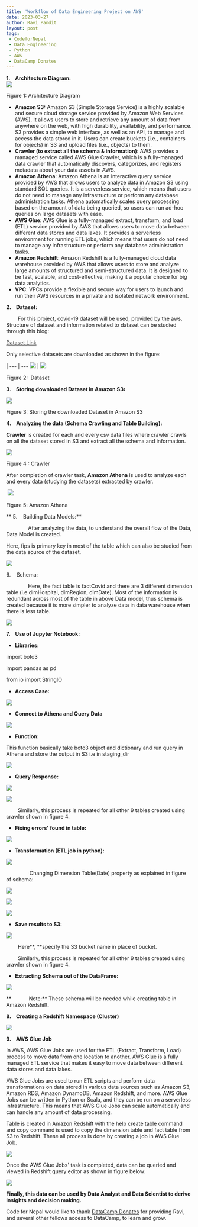 ```yaml
---
title: 'Workflow of Data Engineering Project on AWS'
date: 2023-03-27
author: Ravi Pandit
layout: post
tags:
 - CodeforNepal
 - Data Engineering
 - Python
 - AWS
 - DataCamp Donates
---
```


**1.    Architecture Diagram:**\
[![](https://blogger.googleusercontent.com/img/b/R29vZ2xl/AVvXsEj7rG2FZiu2BqLzK84RX6W9_dAWvsOLMSnKugwEEW6CpUoJn9EVprFnNj9kT-ksfMb5VOiTWhD9o529nfaLnuES-zxH1sl8okOQvnby0ctkNT-TdDp1NNVMeMBNaR4GWQoKF9N2xBNQy7DPigZtbGLMHpX0NAU5tN8ordHgLpZuuSsp-82nlOdbl80/w640-h276/1.jpg)](https://blogger.googleusercontent.com/img/b/R29vZ2xl/AVvXsEj7rG2FZiu2BqLzK84RX6W9_dAWvsOLMSnKugwEEW6CpUoJn9EVprFnNj9kT-ksfMb5VOiTWhD9o529nfaLnuES-zxH1sl8okOQvnby0ctkNT-TdDp1NNVMeMBNaR4GWQoKF9N2xBNQy7DPigZtbGLMHpX0NAU5tN8ordHgLpZuuSsp-82nlOdbl80/s1234/1.jpg)


Figure 1: Architecture Diagram

-   **Amazon S3:** Amazon S3 (Simple Storage Service) is a highly scalable and secure cloud storage service provided by Amazon Web Services (AWS). It allows users to store and retrieve any amount of data from anywhere on the web, with high durability, availability, and performance. S3 provides a simple web interface, as well as an API, to manage and access the data stored in it. Users can create buckets (i.e., containers for objects) in S3 and upload files (i.e., objects) to them.
-   **Crawler (to extract all the schema & information)**: AWS provides a managed service called AWS Glue Crawler, which is a fully-managed data crawler that automatically discovers, categorizes, and registers metadata about your data assets in AWS.
-   **Amazon Athena**: Amazon Athena is an interactive query service provided by AWS that allows users to analyze data in Amazon S3 using standard SQL queries. It is a serverless service, which means that users do not need to manage any infrastructure or perform any database administration tasks. Athena automatically scales query processing based on the amount of data being queried, so users can run ad-hoc queries on large datasets with ease.
-   **AWS Glue**: AWS Glue is a fully-managed extract, transform, and load (ETL) service provided by AWS that allows users to move data between different data stores and data lakes. It provides a serverless environment for running ETL jobs, which means that users do not need to manage any infrastructure or perform any database administration tasks.
-   **Amazon Redshift**: Amazon Redshift is a fully-managed cloud data warehouse provided by AWS that allows users to store and analyze large amounts of structured and semi-structured data. It is designed to be fast, scalable, and cost-effective, making it a popular choice for big data analytics.
-   **VPC**: VPCs provide a flexible and secure way for users to launch and run their AWS resources in a private and isolated network environment.

**2\.    Dataset:**

        For this project, covid-19 dataset will be used, provided by the aws. Structure of dataset and information related to dataset can be studied through this blog:

[Dataset Link](https://aws.amazon.com/blogs/big-data/a-public-data-lake-for-analysis-of-covid-19-data/)

Only selective datasets are downloaded as shown in the figure:

| 
--- | ---
![](https://blogger.googleusercontent.com/img/b/R29vZ2xl/AVvXsEjNG439lKyQf8oluYDSzRBAME7adPhtrgqAnsio0-EemVSLNuSUtxgUFKr2UFC3goi0gnIPjgLgAs1UnHjAvX-uX8jXtvxQfj7qv4vn3hlw_j7RhYNEG2Xl1zRpuDG4hKoY-TEJbFFbBSeFdvC46FklwOO3cWlHXzTUbjPQi34h0H9_1p7Z02qZhsc/w309-h556/2.png) | ![](https://blogger.googleusercontent.com/img/b/R29vZ2xl/AVvXsEg4qVgvtcENO0KWsBJhQELNXxTQcaEnBMosHY4BKiHy9KfumidWHhi4NFqdlgQgFNrT-LCfqnTqX1C3WDfSzN9sLhW1vuEIoH8QVkYjYifGgHCNJEmFiIFdBCVZJLVBty43Sx20XdXExuXMCJ0FqD1PjAjbsM01N3ifCzq-aufHIfSMQ62XCbNuNVo/w230-h579/3.jpg)


Figure 2:  Dataset

**3\.    Storing downloaded Dataset in Amazon S3:**

[![](https://blogger.googleusercontent.com/img/b/R29vZ2xl/AVvXsEjef8BozAhMiYqiElk7N_n6iCjckwVlVjcZJ0JIIMCkHck1fTWD8b2_10O1midmyl1JZZyzwgjcSTOEAmjM0F_FFJ8_vOHYORrlE1FTxQIAWSyUswtHyIcXKJ_LYwHb10GFn1cOdh1ldg7NZ98L47-Hz3LzolW5F_OfkBKXmkT17xH8L8mMiRCxoyM/w640-h388/4.png)](https://blogger.googleusercontent.com/img/b/R29vZ2xl/AVvXsEjef8BozAhMiYqiElk7N_n6iCjckwVlVjcZJ0JIIMCkHck1fTWD8b2_10O1midmyl1JZZyzwgjcSTOEAmjM0F_FFJ8_vOHYORrlE1FTxQIAWSyUswtHyIcXKJ_LYwHb10GFn1cOdh1ldg7NZ98L47-Hz3LzolW5F_OfkBKXmkT17xH8L8mMiRCxoyM/s1360/4.png)

Figure 3: Storing the downloaded Dataset in Amazon S3

**4\.    Analyzing the data (Schema Crawling and Table Building):**

**Crawler** is created for each and every csv data files where crawler crawls on all the dataset stored in S3 and extract all the schema and information.

[![](https://blogger.googleusercontent.com/img/b/R29vZ2xl/AVvXsEi1xUggBEMXOy0qH_Nt_lgyQag0K--QnISr8IBjz9nFAO0vmRbWbM4W70aPPbyh75sWytD0tOJzWCwI8m7WFIL8u5PSpR2v268tY92VcFjjN6nZWmzTydddFNugg30rQz8VpYyU3ERFmzMAr5fJa8me6v4MbgYtB2NvKBXuCpmJtgU98E7pHC0WzjM/w640-h338/5.png)](https://blogger.googleusercontent.com/img/b/R29vZ2xl/AVvXsEi1xUggBEMXOy0qH_Nt_lgyQag0K--QnISr8IBjz9nFAO0vmRbWbM4W70aPPbyh75sWytD0tOJzWCwI8m7WFIL8u5PSpR2v268tY92VcFjjN6nZWmzTydddFNugg30rQz8VpYyU3ERFmzMAr5fJa8me6v4MbgYtB2NvKBXuCpmJtgU98E7pHC0WzjM/s1444/5.png)

Figure 4 : Crawler

After completion of crawler task, **Amazon Athena** is used to analyze each and every data (studying the datasets) extracted by crawler.

 [![](https://blogger.googleusercontent.com/img/b/R29vZ2xl/AVvXsEiEOCET9_k8tPvmhNUclSqr-5cBrPKsVBPjgMnSAGRFb77a07T8lO-St029NcHjmmzc3iKokySFEbWR2ouX88J-zX61_UIfXd7l_J4ogdcLGbL0KmQD-YvO-EZAwMR2LC4gYQBuDu7kSft4PzZP5UtsuUm94i1X8mPfDFMutH1uKI3ajcnLRBiv8nE/w637-h640/6.png)](https://blogger.googleusercontent.com/img/b/R29vZ2xl/AVvXsEiEOCET9_k8tPvmhNUclSqr-5cBrPKsVBPjgMnSAGRFb77a07T8lO-St029NcHjmmzc3iKokySFEbWR2ouX88J-zX61_UIfXd7l_J4ogdcLGbL0KmQD-YvO-EZAwMR2LC4gYQBuDu7kSft4PzZP5UtsuUm94i1X8mPfDFMutH1uKI3ajcnLRBiv8nE/s1162/6.png)

Figure 5: Amazon Athena

** 5.    Building Data Models:**

               After analyzing the data, to understand the overall flow of the Data, Data Model is created.

Here, fips is primary key in most of the table which can also be studied from the data source of the dataset.

[![](https://blogger.googleusercontent.com/img/b/R29vZ2xl/AVvXsEhqQlM948IHKEV3SFo9Dd_CRU4BmZu6-4HTQkHPYbQn09U0Zqj7Ll_99-FV8PwpBqzMR5sqQqUFyife35H0fZOtPRLzZsVal8MWHcxJrwLbTFAAELm4-mYAS2CV1DhDU6bEUxJbvddtQtkVHfzI_KDGSBc9E47Z_yRI4Xm4dbZC_IdsI_p73ilgb94/s16000/7.png)](https://blogger.googleusercontent.com/img/b/R29vZ2xl/AVvXsEhqQlM948IHKEV3SFo9Dd_CRU4BmZu6-4HTQkHPYbQn09U0Zqj7Ll_99-FV8PwpBqzMR5sqQqUFyife35H0fZOtPRLzZsVal8MWHcxJrwLbTFAAELm4-mYAS2CV1DhDU6bEUxJbvddtQtkVHfzI_KDGSBc9E47Z_yRI4Xm4dbZC_IdsI_p73ilgb94/s1781/7.png)

6\.    Schema:

               Here, the fact table is factCovid and there are 3 different dimension table (i.e dimHospital, dimRegion, dimDate). Most of the information is redundant across most of the table in above Data model, thus schema is created because it is more simpler to analyze data in data warehouse when there is less table.

[![](https://blogger.googleusercontent.com/img/b/R29vZ2xl/AVvXsEjY6-cah63gtHLIAWFveNWQjIZCpIyC5rBomSpFjB8if9Sid5auAVUlbW6sDVd_YZW29Yi4xvihk_a_SrEEpNv9d345p21TrByqQpDr40nQYPPgGTwI4SOmYgiSQvsba5xL6mEEOSNh60dtx7RxG8Fry6ZAYdH0GL0rQnCPlNBblgzCOZRFDi_ZJcI/w640-h474/8.png)](https://blogger.googleusercontent.com/img/b/R29vZ2xl/AVvXsEjY6-cah63gtHLIAWFveNWQjIZCpIyC5rBomSpFjB8if9Sid5auAVUlbW6sDVd_YZW29Yi4xvihk_a_SrEEpNv9d345p21TrByqQpDr40nQYPPgGTwI4SOmYgiSQvsba5xL6mEEOSNh60dtx7RxG8Fry6ZAYdH0GL0rQnCPlNBblgzCOZRFDi_ZJcI/s738/8.png)

**7\.    Use of Jupyter Notebook:**

-   **Libraries:**

import boto3

import pandas as pd

from io import StringIO

-   **Access Case:**

[![](https://blogger.googleusercontent.com/img/b/R29vZ2xl/AVvXsEiJEfIZVWd_-ztAVI9Pxg5Sz1ihM0XZoI9fU828A5vOwzkRp9yBPk9X54A9Po0-Za1-3zDjIjE9ZDfG2ZB0VXKl-nWUsvcx6LR2ZYo8mkzR_1je3s2N96c3NKJWxbC-17kSyJnYgpQhF4wX9EE1opuV7ubKhhKF3xoUA6DiEUjKTrtStDX54ALQgzc/w400-h145/9.png)](https://blogger.googleusercontent.com/img/b/R29vZ2xl/AVvXsEiJEfIZVWd_-ztAVI9Pxg5Sz1ihM0XZoI9fU828A5vOwzkRp9yBPk9X54A9Po0-Za1-3zDjIjE9ZDfG2ZB0VXKl-nWUsvcx6LR2ZYo8mkzR_1je3s2N96c3NKJWxbC-17kSyJnYgpQhF4wX9EE1opuV7ubKhhKF3xoUA6DiEUjKTrtStDX54ALQgzc/s506/9.png)

-   **Connect to Athena and Query Data**

[![](https://blogger.googleusercontent.com/img/b/R29vZ2xl/AVvXsEiNbCgBR1nQdKyYopL1h3q4MgwWLjNtNL5t2hFWBAJeLP6UBIp61-8pcKfRDNnPmRzH-UrrbzBioypFJd_pl9MPKbVQTV5yqecvIXJbHrW6BRZg0QuofPzcZ5vG6gOytx6_RpD_ZTJCvIQZerb51LSL52hr4rsR3PMyqWu4MQEc6WAgNG09dnSiRtA/w400-h101/10.png)](https://blogger.googleusercontent.com/img/b/R29vZ2xl/AVvXsEiNbCgBR1nQdKyYopL1h3q4MgwWLjNtNL5t2hFWBAJeLP6UBIp61-8pcKfRDNnPmRzH-UrrbzBioypFJd_pl9MPKbVQTV5yqecvIXJbHrW6BRZg0QuofPzcZ5vG6gOytx6_RpD_ZTJCvIQZerb51LSL52hr4rsR3PMyqWu4MQEc6WAgNG09dnSiRtA/s591/10.png)

-   **Function:**

This function basically take boto3 object and dictionary and run query in Athena and store the output in S3 i.e in staging_dir

[![](https://blogger.googleusercontent.com/img/b/R29vZ2xl/AVvXsEigc2UMrTb0tuinKX-h7k1UNwKA41c7HFfFCgWF3Fra9zlBmpzpm_dpMOP2dwVYLnYMxI_DN30yyM9-vdjFuIjQ5R4uEoa6Y5PCD0WIn3yZWXCM4SByEIJJnx22PBxjk-vcMShmKnlEZoObglJpkJH4raIbZPyHw02W03Q0vadj0pxvWnfPloTAV3A/w640-h364/11.png)](https://blogger.googleusercontent.com/img/b/R29vZ2xl/AVvXsEigc2UMrTb0tuinKX-h7k1UNwKA41c7HFfFCgWF3Fra9zlBmpzpm_dpMOP2dwVYLnYMxI_DN30yyM9-vdjFuIjQ5R4uEoa6Y5PCD0WIn3yZWXCM4SByEIJJnx22PBxjk-vcMShmKnlEZoObglJpkJH4raIbZPyHw02W03Q0vadj0pxvWnfPloTAV3A/s1128/11.png)

-   **Query Response:**

[![](https://blogger.googleusercontent.com/img/b/R29vZ2xl/AVvXsEi1knsL-KUQ7X2koVy2GyOJc_YVurH0z_o0MFfTvLDKQMAD5mWSOS7CpW5mKRuw5aieI7Er57jRIkoKmjUEUQ_NejIkl-H7zrrSw1Oh54_nJAgGIW8dz0OJQSNaXvAr85EMDRAwvtR92mQWahjm5sVdxxpy9u-4JxG5KOHsMYQImhH2Wz0ycSwHhiY/w400-h103/12.png)](https://blogger.googleusercontent.com/img/b/R29vZ2xl/AVvXsEi1knsL-KUQ7X2koVy2GyOJc_YVurH0z_o0MFfTvLDKQMAD5mWSOS7CpW5mKRuw5aieI7Er57jRIkoKmjUEUQ_NejIkl-H7zrrSw1Oh54_nJAgGIW8dz0OJQSNaXvAr85EMDRAwvtR92mQWahjm5sVdxxpy9u-4JxG5KOHsMYQImhH2Wz0ycSwHhiY/s743/12.png)

[![](https://blogger.googleusercontent.com/img/b/R29vZ2xl/AVvXsEjZ2YtQGn0Y68IFS_-nBwOauSio2nxFi4Q6QH4hxzc3vaMmwBaa-4Ou-rWZRgaTBNKO-PfgVTGeS82FD2JYaPYiPHAAGhGTLFdgSlHYUa0kLt6OGBIrU3ubQB7xB_Xw9iil9FjeOCZuVznLs7ZGx34t3r6NpsgZRJebO_DWVKsG1N0AD4v9Rdp7Npc/w640-h164/13.png)](https://blogger.googleusercontent.com/img/b/R29vZ2xl/AVvXsEjZ2YtQGn0Y68IFS_-nBwOauSio2nxFi4Q6QH4hxzc3vaMmwBaa-4Ou-rWZRgaTBNKO-PfgVTGeS82FD2JYaPYiPHAAGhGTLFdgSlHYUa0kLt6OGBIrU3ubQB7xB_Xw9iil9FjeOCZuVznLs7ZGx34t3r6NpsgZRJebO_DWVKsG1N0AD4v9Rdp7Npc/s1350/13.png)

        Similarly, this process is repeated for all other 9 tables created using crawler shown in figure 4.

-   **Fixing errors' found in table:**

[![](https://blogger.googleusercontent.com/img/b/R29vZ2xl/AVvXsEieoH_0xJj_yqoBQ9wFb9HKfGLpMVPcuYgSg6BL9fBXaeRsk5qllSAcI1f57urVcjHyMr7c5oD4gt80vturQj8_r1E5nJbKYosoVsDmo8hPbAeDvf68rWvuUjqWFcNxH7fSguCnyqsIKh69KCInTshOdoIeljJe750Vp0JoniYf07Q2xnX0A13CxjU/w640-h568/14.png)](https://blogger.googleusercontent.com/img/b/R29vZ2xl/AVvXsEieoH_0xJj_yqoBQ9wFb9HKfGLpMVPcuYgSg6BL9fBXaeRsk5qllSAcI1f57urVcjHyMr7c5oD4gt80vturQj8_r1E5nJbKYosoVsDmo8hPbAeDvf68rWvuUjqWFcNxH7fSguCnyqsIKh69KCInTshOdoIeljJe750Vp0JoniYf07Q2xnX0A13CxjU/s876/14.png)

-   **Transformation (ETL job in python):**

[![](https://blogger.googleusercontent.com/img/b/R29vZ2xl/AVvXsEibHFIPXq-UwzgiOCP9-5HOSoMYo_sZqLuQRNGAlNPe-3dmtoHLYazFBhO29LO5rdATCdmHiJ2NEkcNt-JN_jC2EArU5nGiLDkdRtnOIDcG6XB4pY-LQN2p9Fm6m8xp7fx4Q4RWDu9SkR1Y0ZLUVt-OheKrznQEA-asTWA_YW9g--GOXC-SBneyzPc/w640-h314/15.png)](https://blogger.googleusercontent.com/img/b/R29vZ2xl/AVvXsEibHFIPXq-UwzgiOCP9-5HOSoMYo_sZqLuQRNGAlNPe-3dmtoHLYazFBhO29LO5rdATCdmHiJ2NEkcNt-JN_jC2EArU5nGiLDkdRtnOIDcG6XB4pY-LQN2p9Fm6m8xp7fx4Q4RWDu9SkR1Y0ZLUVt-OheKrznQEA-asTWA_YW9g--GOXC-SBneyzPc/s1238/15.png)

                Changing Dimension Table(Date) property as explained in figure of schema:

[![](https://blogger.googleusercontent.com/img/b/R29vZ2xl/AVvXsEiEgpam-gFKKHuQM4ew7apOICb2U2MMb6b4z3AG-7OcJZ-3-eY108tSAsK4miyERfuCvfHrzSqInzPIYju_3UPAClmdN2vNv-mn5pTkXZP_jbdS98-1ySGEb-yIeiwhtgB0qP7WpIk_Zny-2JVU7pl0xJOyl_3kzhW19v9Fa0dijpVj9ruyrzD1lqg/w640-h266/16.png)](https://blogger.googleusercontent.com/img/b/R29vZ2xl/AVvXsEiEgpam-gFKKHuQM4ew7apOICb2U2MMb6b4z3AG-7OcJZ-3-eY108tSAsK4miyERfuCvfHrzSqInzPIYju_3UPAClmdN2vNv-mn5pTkXZP_jbdS98-1ySGEb-yIeiwhtgB0qP7WpIk_Zny-2JVU7pl0xJOyl_3kzhW19v9Fa0dijpVj9ruyrzD1lqg/s933/16.png)

[![](https://blogger.googleusercontent.com/img/b/R29vZ2xl/AVvXsEgYNQ4qDf9kaIj-a8kXZCbQtEnM7BDF7yUsQiz6fZbnIWhg-X3TEoQk8PbQcQZzWKDHQNLdpf2qRX6G_1F66TliiDvgF4l8v3S2R0tbDevBRju72m3NoivlDfMLC_Ey65LNKSVpUVxPcri1TVe45yq0kUzuyHMMmqMeyzNGwcz-zU06Z4JTaNMFJEg/w503-h272/17.png)](https://blogger.googleusercontent.com/img/b/R29vZ2xl/AVvXsEgYNQ4qDf9kaIj-a8kXZCbQtEnM7BDF7yUsQiz6fZbnIWhg-X3TEoQk8PbQcQZzWKDHQNLdpf2qRX6G_1F66TliiDvgF4l8v3S2R0tbDevBRju72m3NoivlDfMLC_Ey65LNKSVpUVxPcri1TVe45yq0kUzuyHMMmqMeyzNGwcz-zU06Z4JTaNMFJEg/s637/17.png)

[![](https://blogger.googleusercontent.com/img/b/R29vZ2xl/AVvXsEhIK7PIZspRzcnF1GPEhJKido2y7cXTV3zfF4OTtSZedWCW3Dccvf-bjXMq2L5kOf1tApusM4YhOJCwR19pa9qpnlE5WeJ8C6qwMWOPSUVgRTOLpzQHH86piUmPtZYbzzCEruzeAH7rDXsNJsD9zd_0pvDoNHk9fmuNjEBwMM9uhiRLmrUs-iysclo/w494-h221/18.png)](https://blogger.googleusercontent.com/img/b/R29vZ2xl/AVvXsEhIK7PIZspRzcnF1GPEhJKido2y7cXTV3zfF4OTtSZedWCW3Dccvf-bjXMq2L5kOf1tApusM4YhOJCwR19pa9qpnlE5WeJ8C6qwMWOPSUVgRTOLpzQHH86piUmPtZYbzzCEruzeAH7rDXsNJsD9zd_0pvDoNHk9fmuNjEBwMM9uhiRLmrUs-iysclo/s531/18.png)

-   **Save results to S3:**

[![](https://blogger.googleusercontent.com/img/b/R29vZ2xl/AVvXsEh1hr9dAJJsLFWOLZMoXY3UP3FHF_PlZenL1RjhniP5Oi2HVxPhCkEyqYlRDn7NmzDIweM7N5ieHxhecAn4i4v1wKp0hRfQ_f6BZsZkHmNxeLIUDVMBtPMw14TbL0uHBU2ZDgD1pU2IKWUoLXk2hXmqP59mr7FMyjB6QsLt0VIeJ6n3vEQxKcOh9zc/w640-h109/19.png)](https://blogger.googleusercontent.com/img/b/R29vZ2xl/AVvXsEh1hr9dAJJsLFWOLZMoXY3UP3FHF_PlZenL1RjhniP5Oi2HVxPhCkEyqYlRDn7NmzDIweM7N5ieHxhecAn4i4v1wKp0hRfQ_f6BZsZkHmNxeLIUDVMBtPMw14TbL0uHBU2ZDgD1pU2IKWUoLXk2hXmqP59mr7FMyjB6QsLt0VIeJ6n3vEQxKcOh9zc/s719/19.png)

        Here**, **specify the S3 bucket name in place of bucket.

        Similarly, this process is repeated for all other 9 tables created using crawler shown in figure 4.

-   **Extracting Schema out of the DataFrame:**

[![](https://blogger.googleusercontent.com/img/b/R29vZ2xl/AVvXsEiUsny7e7qv05Zr18CT1T5iCNRan1HSiUmcwNbS-toqoHHXQxMAtdkCOs1Haquff1GmHTf7exF4LGWtGFv84OH8OCiQvIEPxDFcSc94jiI6TEJ2HdCygIkdY50VRadDw762seTkJHYfStFBVbrQ2QbnNVmL3bwIG_8DOn5tE0-z9kV52U2rotENbWY/w490-h739/20.png)](https://blogger.googleusercontent.com/img/b/R29vZ2xl/AVvXsEiUsny7e7qv05Zr18CT1T5iCNRan1HSiUmcwNbS-toqoHHXQxMAtdkCOs1Haquff1GmHTf7exF4LGWtGFv84OH8OCiQvIEPxDFcSc94jiI6TEJ2HdCygIkdY50VRadDw762seTkJHYfStFBVbrQ2QbnNVmL3bwIG_8DOn5tE0-z9kV52U2rotENbWY/s963/20.png)

**            Note:** These schema will be needed while creating table in Amazon Redshift.

**8\.    Creating a Redshift Namespace (Cluster)**

[![](https://blogger.googleusercontent.com/img/b/R29vZ2xl/AVvXsEjJVGG_O1P8uhRX9f8jC4Lr6dr2EQvw8qlgdAgVAalwnilWxmL0XVVL6oLKmwdqza1aQ8Y6UCPUm2m9u3EY7on5m4u4b3YkO1Os8cM9nnBimKYEG133F5keA2k3hn41lOIZL9J0noFgqcNp-NizB1dRnpgyXo_gmoBq6knjsR8sq7_phjEreinRj_A/w843-h83/qqw.png)](https://blogger.googleusercontent.com/img/b/R29vZ2xl/AVvXsEjJVGG_O1P8uhRX9f8jC4Lr6dr2EQvw8qlgdAgVAalwnilWxmL0XVVL6oLKmwdqza1aQ8Y6UCPUm2m9u3EY7on5m4u4b3YkO1Os8cM9nnBimKYEG133F5keA2k3hn41lOIZL9J0noFgqcNp-NizB1dRnpgyXo_gmoBq6knjsR8sq7_phjEreinRj_A/s1464/qqw.png)

**9\.    AWS Glue Job**

In AWS, AWS Glue Jobs are used for the ETL (Extract, Transform, Load) process to move data from one location to another. AWS Glue is a fully managed ETL service that makes it easy to move data between different data stores and data lakes.

AWS Glue Jobs are used to run ETL scripts and perform data transformations on data stored in various data sources such as Amazon S3, Amazon RDS, Amazon DynamoDB, Amazon Redshift, and more. AWS Glue Jobs can be written in Python or Scala, and they can be run on a serverless infrastructure. This means that AWS Glue Jobs can scale automatically and can handle any amount of data processing.

Table is created in Amazon Redshift with the help create table command and copy command is used to copy the dimension table and fact table from S3 to Redshift. These all process is done by creating a job in AWS Glue Job. 

[![](https://blogger.googleusercontent.com/img/b/R29vZ2xl/AVvXsEjBAEQ0zDXe4epH29MTu5ABCa-oXFg2Y3kYsQC2-nVttqpF5nwlf7C8yrcsg9DVKLouHpczX_Zx1TpT8yHbBeFsd3jFfMGifhcmvq4Cjnp1zFgIS7G_Kfd3DXqfMjhVwcX50L_k9RpVziMIPFftaIQRJ1ZFgnJdArxK8D0Xe2ID2MKJLbeP1WoAri0/w640-h260/22.png)](https://blogger.googleusercontent.com/img/b/R29vZ2xl/AVvXsEjBAEQ0zDXe4epH29MTu5ABCa-oXFg2Y3kYsQC2-nVttqpF5nwlf7C8yrcsg9DVKLouHpczX_Zx1TpT8yHbBeFsd3jFfMGifhcmvq4Cjnp1zFgIS7G_Kfd3DXqfMjhVwcX50L_k9RpVziMIPFftaIQRJ1ZFgnJdArxK8D0Xe2ID2MKJLbeP1WoAri0/s1452/22.png)

Once the AWS Glue Jobs' task is completed, data can be queried and viewed in Redshift query editor as shown in figure below:

[![](https://blogger.googleusercontent.com/img/b/R29vZ2xl/AVvXsEi5BVl-jYAY6QP8zZbqQ-QQhVutCA52yol-6GKI-t5nG2TUkxlCUgiMZhqzS8Q_m_2CTc7ebiqT92w7DKWGy_q_Hod-n0xiTLXyqCBb7cdrOzE5SCWB-QrpB03y5PMfj3EhCYs9K8TTbUZw3De6ZwQYrsJ5tZD1UWGtfXNrOPudDWeNC4i72sN7ZJU/w640-h286/24.png)](https://blogger.googleusercontent.com/img/b/R29vZ2xl/AVvXsEi5BVl-jYAY6QP8zZbqQ-QQhVutCA52yol-6GKI-t5nG2TUkxlCUgiMZhqzS8Q_m_2CTc7ebiqT92w7DKWGy_q_Hod-n0xiTLXyqCBb7cdrOzE5SCWB-QrpB03y5PMfj3EhCYs9K8TTbUZw3De6ZwQYrsJ5tZD1UWGtfXNrOPudDWeNC4i72sN7ZJU/s1109/24.png)

**Finally, this data can be used by Data Analyst and Data Scientist to derive insights and decision making.**


Code for Nepal would like to thank [DataCamp Donates](https://www.datacamp.com/donates) for providing Ravi, and several other fellows access to DataCamp, to learn and grow.